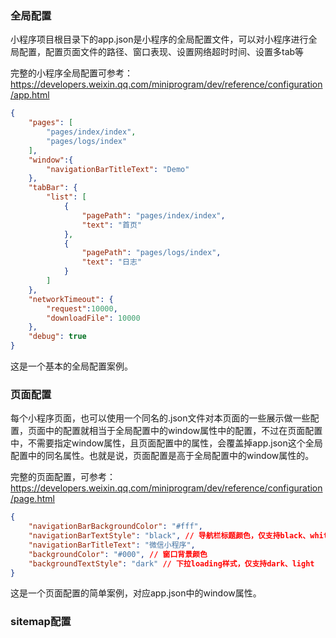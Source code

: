### 全局配置

小程序项目根目录下的app.json是小程序的全局配置文件，可以对小程序进行全局配置，配置页面文件的路径、窗口表现、设置网络超时时间、设置多tab等

完整的小程序全局配置可参考：https://developers.weixin.qq.com/miniprogram/dev/reference/configuration/app.html

```json
{
    "pages": [
        "pages/index/index",
        "pages/logs/index"
    ],
    "window":{
        "navigationBarTitleText": "Demo"
    },
    "tabBar": {
        "list": [
            {
                "pagePath": "pages/index/index",
                "text": "首页"
            },
            {
                "pagePath": "pages/logs/index",
                "text": "日志"
            }
        ]
    },
    "networkTimeout": {
        "request":10000,
        "downloadFile": 10000
    },
    "debug": true
}
```

这是一个基本的全局配置案例。

### 页面配置

每个小程序页面，也可以使用一个同名的.json文件对本页面的一些展示做一些配置，页面中的配置就相当于全局配置中的window属性中的配置，不过在页面配置中，不需要指定window属性，且页面配置中的属性，会覆盖掉app.json这个全局配置中的同名属性。也就是说，页面配置是高于全局配置中的window属性的。

完整的页面配置，可参考：https://developers.weixin.qq.com/miniprogram/dev/reference/configuration/page.html

```json
{
    "navigationBarBackgroundColor": "#fff",
    "navigationBarTextStyle": "black", // 导航栏标题颜色，仅支持black、white
    "navigationBarTitleText": "微信小程序",
    "backgroundColor": "#000", // 窗口背景颜色
    "backgroundTextStyle": "dark" // 下拉loading样式，仅支持dark、light
}
```

这是一个页面配置的简单案例，对应app.json中的window属性。

### sitemap配置